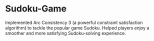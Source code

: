 # Sudoku-Game
Implemented Arc Consistency 3 (a powerful constraint satisfaction algorithm) to tackle the popular game Sudoku. Helped players enjoy a smoother and more satisfying Sudoku-solving experience.

